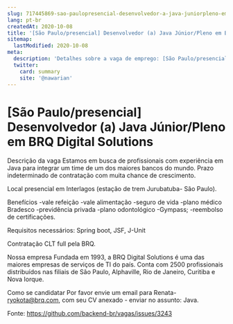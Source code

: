 ```yaml
---
slug: 717445869-sao-paulopresencial-desenvolvedor-a-java-juniorpleno-em-brq-digital-solutions
lang: pt-br
createdAt: 2020-10-08
title: '[São Paulo/presencial] Desenvolvedor (a) Java Júnior/Pleno em BRQ Digital Solutions - Vaga de Emprego'
sitemap:
  lastModified: 2020-10-08
meta:
  description: 'Detalhes sobre a vaga de emprego: [São Paulo/presencial] Desenvolvedor (a) Java Júnior/Pleno em BRQ Digital Solutions'
  twitter:
    card: summary
    site: '@nawarian'
---
```


# [São Paulo/presencial] Desenvolvedor (a) Java Júnior/Pleno em BRQ Digital Solutions

Descrição da vaga
Estamos em busca de profissionais com experiência em Java para integrar um time de um dos maiores bancos do mundo. Prazo indeterminado de contratação com muita chance de crescimento.

Local
presencial em Interlagos (estação de trem Jurubatuba- São Paulo).

Benefícios
-vale refeição
-vale alimentação
-seguro de vida
-plano médico Bradesco
-previdência privada
-plano odontológico
-Gympass;
-reembolso de certificações.

Requisitos necessários:
Spring boot, JSF, J-Unit

Contratação
CLT full pela BRQ.

Nossa empresa
Fundada em 1993, a BRQ Digital Solutions é uma das maiores empresas de serviços de TI do país. Conta com 2500 profissionais distribuídos nas filiais de São Paulo, Alphaville, Rio de Janeiro, Curitiba e Nova Iorque.

Como se candidatar
Por favor envie um email para Renata- ryokota@brq.com, com seu CV anexado - enviar no assunto: Java.

Fonte: https://github.com/backend-br/vagas/issues/3243